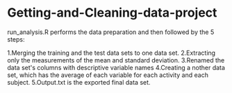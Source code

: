 # Getting-and-Cleaning-data-project
run_analysis.R performs the data preparation and then followed by the 5 steps:

1.Merging the training and the test data sets to one data set.
2.Extracting only the measurements of the mean and standard deviation.
3.Renamed the data set's columns with descriptive variable names
4.Creating a nother data set, which has the average of each variable for each activity and each subject.
5.Output.txt is the exported final data set.
